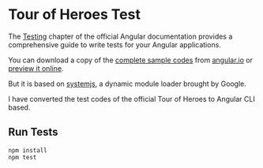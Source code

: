 # Tour of Heroes Test

The [Testing](https://angular.io/guide/testing) chapter of the official Angular documentation provides a comprehensive guide to write tests for your Angular applications.

You can download a copy of the [complete sample codes](https://angular.io/generated/zips/testing/app-specs.testing.zip) from [angular.io](https://www.angular.io) or [preview it online](https://angular.io/generated/live-examples/testing/app-specs.eplnkr.html).

But it is based on [systemjs](https://github.com/google/systemjs), a dynamic module loader brought by Google.

I have converted the test codes of the official Tour of Heroes to Angular CLI based.

## Run Tests

```
npm install
npm test
```
